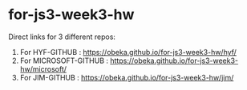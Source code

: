 # for-js3-week3-hw
Direct links for 3 different repos:

  1. For HYF-GITHUB :  https://obeka.github.io/for-js3-week3-hw/hyf/
  1. For MICROSOFT-GITHUB : https://obeka.github.io/for-js3-week3-hw/microsoft/
  1. For JIM-GITHUB : https://obeka.github.io/for-js3-week3-hw/jim/
